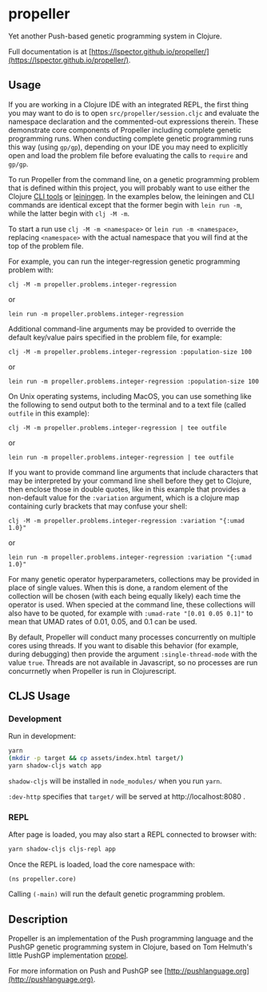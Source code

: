 # propeller

Yet another Push-based genetic programming system in Clojure.

Full documentation is at [https://lspector.github.io/propeller/](https://lspector.github.io/propeller/).

## Usage

If you are working in a Clojure IDE with an integrated REPL, the first
thing you may want to do is to open `src/propeller/session.cljc` and 
evaluate the namespace declaration and the commented-out expressions 
therein. These demonstrate core components of Propeller including
complete genetic programming runs. When conducting complete genetic
programming runs this way (using `gp/gp`), depending on your IDE you 
may need to explicitly open and load the problem file before evaluating 
the calls to `require` and `gp/gp`.

To run Propeller from the command line, on a genetic programming problem 
that is defined within this project, you will probably want to use either
the Clojure [CLI tools](https://clojure.org/guides/deps_and_cli) or 
[leiningen](https://leiningen.org). In the examples below, the leiningen
and CLI commands are identical except that the former begin with
`lein run -m`, while the latter begin with `clj -M -m`.

To start a run use `clj -M -m <namespace>` or 
`lein run -m <namespace>`, replacing `<namespace>` 
with the actual namespace that you will find at the top of the problem file. 

For example, you can run the integer-regression genetic programming problem with:

```
clj -M -m propeller.problems.integer-regression
```
or 

```
lein run -m propeller.problems.integer-regression
```

Additional command-line arguments may
be provided to override the default key/value pairs specified in the 
problem file, for example:

```
clj -M -m propeller.problems.integer-regression :population-size 100
```

or

```
lein run -m propeller.problems.integer-regression :population-size 100
```

On Unix operating systems, including MacOS, you can use something
like the following to send output both to the terminal
and to a text file (called `outfile` in this example):


```
clj -M -m propeller.problems.integer-regression | tee outfile
```

or

```
lein run -m propeller.problems.integer-regression | tee outfile
```

If you want to provide command line arguments that include
characters that may be interpreted by your command line shell
before they get to Clojure, then enclose those in double
quotes, like in this example that provides a non-default
value for the `:variation` argument, which is a clojure map
containing curly brackets that may confuse your shell:

```
clj -M -m propeller.problems.integer-regression :variation "{:umad 1.0}"
```

or

```
lein run -m propeller.problems.integer-regression :variation "{:umad 1.0}"
```

For many genetic operator hyperparameters, collections may be provided in place of single values. When this is done, a random element of the collection will be chosen (with each being equally likely) each time the operator is used. When specied at the command line, these collections will also have to be quoted, for example with `:umad-rate "[0.01 0.05 0.1]"` to mean that UMAD rates of 0.01, 0.05, and 0.1 can be used.

By default, Propeller will conduct many processes concurrently on multiple 
cores using threads. If you  want to disable this behavior (for example, during 
debugging) then provide the argument `:single-thread-mode` with the value `true`.
Threads are not available in Javascript, so no processes are run concurrnetly
when Propeller is run in Clojurescript.


## CLJS Usage

### Development

Run in development:

```bash
yarn
(mkdir -p target && cp assets/index.html target/)
yarn shadow-cljs watch app
```

`shadow-cljs` will be installed in `node_modules/` when you run `yarn`.

`:dev-http` specifies that `target/` will be served at http://localhost:8080 .

### REPL

After page is loaded, you may also start a REPL connected to browser with:

```bash
yarn shadow-cljs cljs-repl app
```

Once the REPL is loaded, load the core namespace with:

```
(ns propeller.core)
```
Calling `(-main)` will run the default genetic programming problem.

## Description

Propeller is an implementation of the Push programming 
language and the PushGP genetic programming system in Clojure, based
on Tom Helmuth's little PushGP implementation [propel](https://github.com/thelmuth/propel).

For more information on Push and PushGP see 
[http://pushlanguage.org](http://pushlanguage.org).


